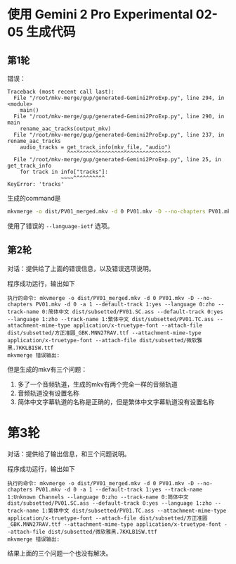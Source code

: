 # 使用 Gemini 2 Pro Experimental 02-05 生成代码

## 第1轮

错误：

```
Traceback (most recent call last):
  File "/root/mkv-merge/gup/generated-Gemini2ProExp.py", line 294, in <module>
    main()
  File "/root/mkv-merge/gup/generated-Gemini2ProExp.py", line 290, in main
    rename_aac_tracks(output_mkv)
  File "/root/mkv-merge/gup/generated-Gemini2ProExp.py", line 237, in rename_aac_tracks
    audio_tracks = get_track_info(mkv_file, "audio")
                   ^^^^^^^^^^^^^^^^^^^^^^^^^^^^^^^^^
  File "/root/mkv-merge/gup/generated-Gemini2ProExp.py", line 25, in get_track_info
    for track in info["tracks"]:
                 ~~~~^^^^^^^^^^
KeyError: 'tracks'
```

生成的command是

```bash
mkvmerge -o dist/PV01_merged.mkv -d 0 PV01.mkv -D --no-chapters PV01.mkv -d 0 -a 1 --default-track 1:yes --language 0:zho --track-name 0:简体中文 dist/subsetted/PV01.SC.ass --language-ietf 0:zh-CN --default-track 0:yes --language 1:zho --track-name 1:繁体中文 dist/subsetted/PV01.TC.ass --language-ietf 1:zh-TW --attachment-mime-type application/x-truetype-font --attach-file dist/subsetted/方正准圆_GBK.MNN27RAV.ttf --attachment-mime-type application/x-truetype-font --attach-file dist/subsetted/微软雅黑.7KKLB1SW.ttf
```

使用了错误的 `--language-ietf` 选项。

## 第2轮

对话：提供给了上面的错误信息，以及错误选项说明。

程序成功运行，输出如下

```
执行的命令: mkvmerge -o dist/PV01_merged.mkv -d 0 PV01.mkv -D --no-chapters PV01.mkv -d 0 -a 1 --default-track 1:yes --language 0:zho --track-name 0:简体中文 dist/subsetted/PV01.SC.ass --default-track 0:yes --language 1:zho --track-name 1:繁体中文 dist/subsetted/PV01.TC.ass --attachment-mime-type application/x-truetype-font --attach-file dist/subsetted/方正准圆_GBK.MNN27RAV.ttf --attachment-mime-type application/x-truetype-font --attach-file dist/subsetted/微软雅黑.7KKLB1SW.ttf
mkvmerge 错误输出:
```

但是生成的mkv有三个问题：
1. 多了一个音频轨道，生成的mkv有两个完全一样的音频轨道
2. 音频轨道没有设置名称
3. 简体中文字幕轨道的名称是正确的，但是繁体中文字幕轨道没有设置名称

# 第3轮

对话：提供给了输出信息，和三个问题说明。


程序成功运行，输出如下
```
执行的命令: mkvmerge -o dist/PV01_merged.mkv -d 0 PV01.mkv -D --no-chapters PV01.mkv -d 0 -a 1 --default-track 1:yes --track-name 1:Unknown Channels --language 0:zho --track-name 0:简体中文 dist/subsetted/PV01.SC.ass --default-track 0:yes --language 1:zho --track-name 1:繁体中文 dist/subsetted/PV01.TC.ass --attachment-mime-type application/x-truetype-font --attach-file dist/subsetted/方正准圆_GBK.MNN27RAV.ttf --attachment-mime-type application/x-truetype-font --attach-file dist/subsetted/微软雅黑.7KKLB1SW.ttf
mkvmerge 错误输出:
```

结果上面的三个问题一个也没有解决。
